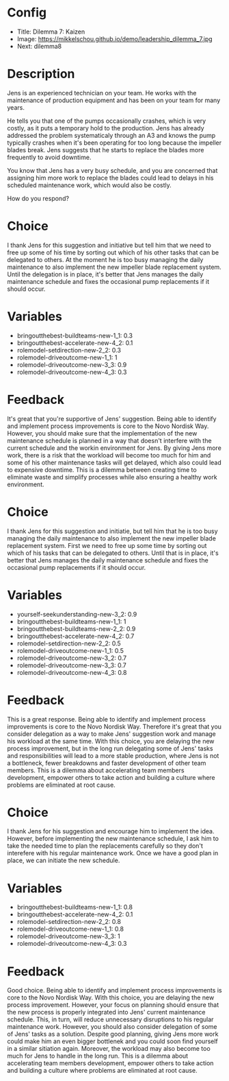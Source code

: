 # Config
 - Title: Dilemma 7: Kaizen
 - Image: https://mikkelschou.github.io/demo/leadership_dilemma_7.jpg
 - Next: dilemma8

# Description
Jens is an experienced technician on your team. He works with the maintenance of production equipment and has been on your team for many years.

He tells you that one of the pumps occasionally crashes, which is very costly, as it puts a temporary hold to the production. Jens has already addressed the problem systematicaly through an A3 and knows the pump typically crashes when it's been operating for too long because the impeller blades break. Jens suggests that he starts to replace the blades more frequently to avoid downtime.

You know that Jens has a very busy schedule, and you are concerned that assigning him more work to replace the blades could lead to delays in his scheduled maintenance work, which would also be costly. 

How do you respond?


# Choice
I thank Jens for this suggestion and initiative but tell him that we need to free up some of his time by sorting out which of his other tasks that can be delegated to others. At the moment he is too busy managing the daily maintenance to also implement the new impeller blade replacement system.  Until the delegation is in place, it's better that Jens manages the daily maintenance schedule and fixes the occasional pump replacements if it should occur.   

# Variables
- bringoutthebest-buildteams-new-1_1: 0.3
- bringoutthebest-accelerate-new-4_2: 0.1
- rolemodel-setdirection-new-2_2: 0.3
- rolemodel-driveoutcome-new-1_1: 1
- rolemodel-driveoutcome-new-3_3: 0.9
- rolemodel-driveoutcome-new-4_3: 0.3
 

# Feedback

It's great that you're supportive of Jens' suggestion. Being able to identify and implement process improvements is core to the Novo Nordisk Way. However, you should make sure that the implementation of the new maintenance schedule is planned in a way that doesn't interfere with the current schedule and the workin environment for Jens. By giving Jens more work, there is a risk that the workload will become too much for him and some of his other maintenance tasks will get delayed, which also could lead to expensive downtime. 
This is a dilemma between creating time to eliminate waste and simplify processes while also ensuring a healthy work environment. 




# Choice
I thank Jens for this suggestion and initiatie, but tell him that he is too busy managing the daily maintenance to also implement the new impeller blade replacement system. First we need to free up some time by sorting out which of his tasks that can be delegated to others. Until that is in place, it's better that Jens manages the daily maintenance schedule and fixes the occasional pump replacements if it should occur. 

# Variables
- yourself-seekunderstanding-new-3_2: 0.9
- bringoutthebest-buildteams-new-1_1: 1
- bringoutthebest-buildteams-new-2_2: 0.9
- bringoutthebest-accelerate-new-4_2: 0.7
- rolemodel-setdirection-new-2_2: 0.5
- rolemodel-driveoutcome-new-1_1: 0.5
- rolemodel-driveoutcome-new-3_2: 0.7
- rolemodel-driveoutcome-new-3_3: 0.7
- rolemodel-driveoutcome-new-4_3: 0.8

# Feedback
This is a great response. Being able to identify and implement process improvements is core to the Novo Nordisk Way. Therefore it's great  that you consider delegation as a way to make Jens' suggestion work and manage his workload at the same time. With this choice, you are delaying the new process improvement, but in the long run delegating some of Jens' tasks and responsibilities will lead to a more stable production, where Jens is not a bottleneck, fewer breakdowns and faster development of other team members. 
This is a dilemma about accelerating team members development, empower others to take action and building a culture where problems are eliminated at root cause.





# Choice
I thank Jens for his suggestion and encourage him to implement the idea. However, before implementing the new maintenance schedule, I ask him to take the needed time to plan the replacements carefully so they don't interefere with his regular maintenance work. Once we have a good plan in place, we can initiate the new schedule.

# Variables
- bringoutthebest-buildteams-new-1_1: 0.8
- bringoutthebest-accelerate-new-4_2: 0.1
- rolemodel-setdirection-new-2_2: 0.8
- rolemodel-driveoutcome-new-1_1: 0.8
- rolemodel-driveoutcome-new-3_3: 1
- rolemodel-driveoutcome-new-4_3: 0.3

# Feedback
Good choice. Being able to identify and implement process improvements is core to the Novo Nordisk Way. With this choice, you are delaying the new process improvement. However, your focus on planning should ensure that the new process is properly integrated into Jens' current maintenance schedule. This, in turn, will reduce unnecessary disruptions to his regular maintenance work. However, you should also consider delegation of some of Jens' tasks as a solution. Despite good planning, giving Jens more work could make him an even bigger bottlenek and you could soon find yourself in a similar sitiation again. Moreover, the workload may also become too much for Jens to handle in the long run.
This is a dilemma about accelerating team members development, empower others to take action and building a culture where problems are eliminated at root cause.







